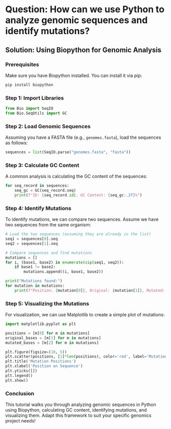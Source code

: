 # Question: How can we use Python to analyze genomic sequences and identify mutations?

## Solution: Using Biopython for Genomic Analysis

### Prerequisites

Make sure you have Biopython installed. You can install it via pip:

```bash
pip install biopython
```

### Step 1: Import Libraries

```python
from Bio import SeqIO
from Bio.SeqUtils import GC
```

### Step 2: Load Genomic Sequences

Assuming you have a FASTA file (e.g., `genomes.fasta`), load the sequences as follows:

```python
sequences = list(SeqIO.parse("genomes.fasta", "fasta"))
```

### Step 3: Calculate GC Content

A common analysis is calculating the GC content of the sequences:

```python
for seq_record in sequences:
    seq_gc = GC(seq_record.seq)
    print(f"ID: {seq_record.id}, GC Content: {seq_gc:.2f}%")
```

### Step 4: Identify Mutations

To identify mutations, we can compare two sequences. Assume we have two sequences from the same organism:

```python
# Load the two sequences (assuming they are already in the list)
seq1 = sequences[0].seq
seq2 = sequences[1].seq

# Compare sequences and find mutations
mutations = []
for i, (base1, base2) in enumerate(zip(seq1, seq2)):
    if base1 != base2:
        mutations.append((i, base1, base2))

print("Mutations found:")
for mutation in mutations:
    print(f"Position: {mutation[0]}, Original: {mutation[1]}, Mutated: {mutation[2]}")
```

### Step 5: Visualizing the Mutations

For visualization, we can use Matplotlib to create a simple plot of mutations:

```python
import matplotlib.pyplot as plt

positions = [m[0] for m in mutations]
original_bases = [m[1] for m in mutations]
mutated_bases = [m[2] for m in mutations]

plt.figure(figsize=(10, 5))
plt.scatter(positions, [1]*len(positions), color='red', label='Mutations')
plt.title('Mutation Positions')
plt.xlabel('Position on Sequence')
plt.yticks([])
plt.legend()
plt.show()
```

### Conclusion

This tutorial walks you through analyzing genomic sequences in Python using Biopython, calculating GC content, identifying mutations, and visualizing them. Adapt this framework to suit your specific genomics project needs!